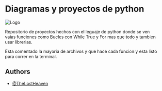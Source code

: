 # Diagramas y proyectos de python

![Logo](https://www.python.org/static/community_logos/python-logo-inkscape.svg)

Repositorio de proyectos hechos con el leguaje de python donde se ven vaias funciones como Bucles con While True y For mas que todo y tambien usar librerias.

Esta comentado la mayoria de archivos y que hace cada funcion y esta listo para correr en la terminal.
## Authors

- [@TheLostHeaven](https://github.com/TheLostHeaven)